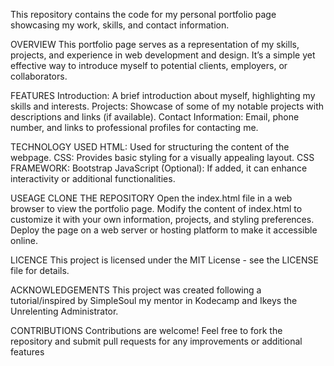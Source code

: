 This repository contains the code for my personal portfolio page showcasing my work, skills, and contact information.

OVERVIEW 
This portfolio page serves as a representation of my skills, projects, and experience in web development and design. 
It’s a simple yet effective way to introduce myself to potential clients, employers, or collaborators.

FEATURES 
Introduction: A brief introduction about myself, highlighting my skills and interests. 
Projects: Showcase of some of my notable projects with descriptions and links (if available). 
Contact Information: Email, phone number, and links to professional profiles for contacting me. 

TECHNOLOGY USED 
HTML: Used for structuring the content of the webpage. 
CSS: Provides basic styling for a visually appealing layout. 
CSS FRAMEWORK: Bootstrap 
JavaScript (Optional): If added, it can enhance interactivity or additional functionalities. 

USEAGE CLONE THE REPOSITORY 
Open the index.html file in a web browser to view the portfolio page. 
Modify the content of index.html to customize it with your own information, projects, and styling preferences. 
Deploy the page on a web server or hosting platform to make it accessible online. 

LICENCE 
This project is licensed under the MIT License - see the LICENSE file for details.

ACKNOWLEDGEMENTS
This project was created following a tutorial/inspired by SimpleSoul my mentor in Kodecamp and Ikeys the Unrelenting Administrator. 

CONTRIBUTIONS 
Contributions are welcome! Feel free to fork the repository and submit pull requests for any improvements or additional features
